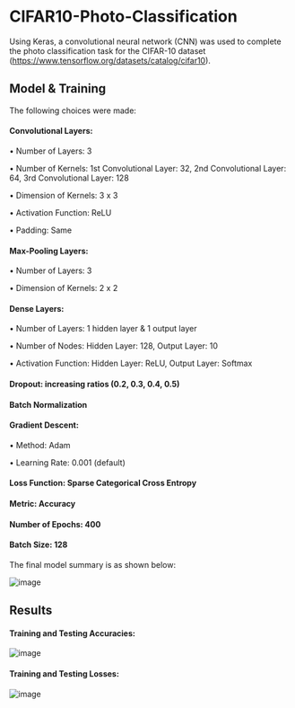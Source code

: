 # CIFAR10-Photo-Classification

Using Keras, a convolutional neural network (CNN) was used to complete the photo classification task for the CIFAR-10 dataset (https://www.tensorflow.org/datasets/catalog/cifar10).

## Model & Training
The following choices were made:

#### Convolutional Layers:
• Number of Layers: 3

• Number of Kernels: 1st Convolutional Layer: 32, 2nd Convolutional Layer: 64, 3rd Convolutional Layer: 128

• Dimension of Kernels: 3 x 3

• Activation Function: ReLU

• Padding: Same

#### Max-Pooling Layers:
• Number of Layers: 3

• Dimension of Kernels: 2 x 2

#### Dense Layers:
• Number of Layers: 1 hidden layer & 1 output layer

• Number of Nodes: Hidden Layer: 128, Output Layer: 10

• Activation Function: Hidden Layer: ReLU, Output Layer: Softmax

#### Dropout: increasing ratios (0.2, 0.3, 0.4, 0.5)

#### Batch Normalization

#### Gradient Descent:
• Method: Adam 

• Learning Rate: 0.001 (default)

#### Loss Function: Sparse Categorical Cross Entropy

#### Metric: Accuracy

#### Number of Epochs: 400

#### Batch Size: 128


The final model summary is as shown below:

![image](https://user-images.githubusercontent.com/25527107/196992099-2f4e9d8c-9f97-4c77-af88-7ecd0969a2fc.png)

## Results
#### Training and Testing Accuracies:

![image](https://user-images.githubusercontent.com/25527107/196992263-f29bb364-a76a-4dae-9ab4-04464b79126e.png)

#### Training and Testing Losses:

![image](https://user-images.githubusercontent.com/25527107/196992325-63b62f72-1622-4819-80ce-64028f08e9da.png)
